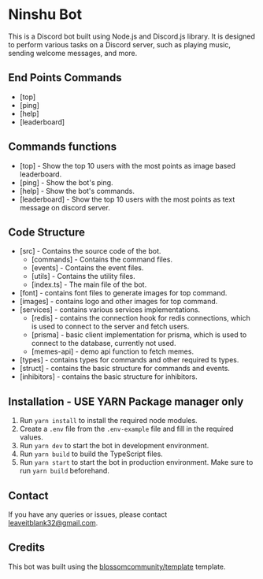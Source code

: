 # Ninshu Bot

This is a Discord bot built using Node.js and Discord.js library. It is designed to perform various tasks on a Discord server, such as playing music, sending welcome messages, and more.

## End Points Commands

- [top]
- [ping]
- [help]
- [leaderboard]

## Commands functions

- [top] - Show the top 10 users with the most points as image based leaderboard.
- [ping] - Show the bot's ping.
- [help] - Show the bot's commands.
- [leaderboard] - Show the top 10 users with the most points as text message on discord server.

## Code Structure

- [src] - Contains the source code of the bot.
  - [commands] - Contains the command files.
  - [events] - Contains the event files.
  - [utils] - Contains the utility files.
  - [index.ts] - The main file of the bot.
- [font] - contains font files to generate images for top command.
- [images] - contains logo and other images for top command.
- [services] - contains various services implementations.
  - [redis] - contains the connection hook for redis connections, which is used to connect to the server and fetch users.
  - [prisma] - basic client implementation for prisma, which is used to connect to the database, currently not used.
  - [memes-api] - demo api function to fetch memes.
- [types] - contains types for commands and other required ts types.
- [struct] - contains the basic structure for commands and events.
- [inhibitors] - contains the basic structure for inhibitors.

## Installation - USE YARN Package manager only

1. Run `yarn install` to install the required node modules.
2. Create a `.env` file from the `.env-example` file and fill in the required values.
3. Run `yarn dev` to start the bot in development environment.
4. Run `yarn build` to build the TypeScript files.
5. Run `yarn start` to start the bot in production environment. Make sure to run `yarn build` beforehand.

## Contact

If you have any queries or issues, please contact leaveitblank32@gmail.com.

## Credits

This bot was built using the [blossomcommunity/template](https://github.com/blossomcommunity/template) template.
